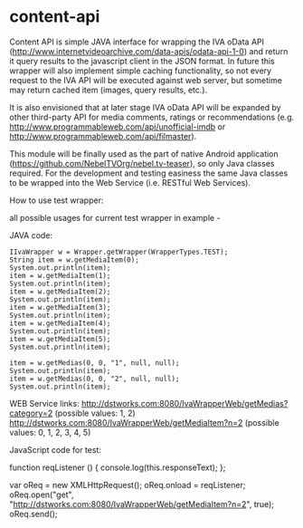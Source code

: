 content-api
===========
Content API is simple JAVA interface for wrapping the IVA oData API (http://www.internetvideoarchive.com/data-apis/odata-api-1-0)  and return it query results to the javascript client in the JSON format. In future this wrapper will also implement simple caching functionality, so not every request to the IVA API will be executed against web server, but sometime may return cached item (images, query results, etc.).

It is also envisioned that at later stage IVA oData API will be expanded by other third-party API for media comments, ratings or recommendations (e.g. http://www.programmableweb.com/api/unofficial-imdb or http://www.programmableweb.com/api/filmaster).

This module will be finally used as the part of native Android application (https://github.com/NebelTVOrg/nebel.tv-teaser), so only Java classes required. For the development and testing easiness the same Java classes to be wrapped into the Web Service (i.e. RESTful Web Services). 

How to use test wrapper:

all possible usages for current test wrapper in example - 

JAVA code:

	IIvaWrapper w = Wrapper.getWrapper(WrapperTypes.TEST);
	String item = w.getMediaItem(0);
	System.out.println(item);
	item = w.getMediaItem(1);
	System.out.println(item);
	item = w.getMediaItem(2);
	System.out.println(item);
	item = w.getMediaItem(3);
	System.out.println(item);
	item = w.getMediaItem(4);
	System.out.println(item);
	item = w.getMediaItem(5);
	System.out.println(item);

	item = w.getMedias(0, 0, "1", null, null);
	System.out.println(item);
	item = w.getMedias(0, 0, "2", null, null);
	System.out.println(item);

WEB Service links:
http://dstworks.com:8080/IvaWrapperWeb/getMedias?category=2    (possible values: 1, 2)
http://dstworks.com:8080/IvaWrapperWeb/getMediaItem?n=2        (possible values: 0, 1, 2, 3, 4, 5)

JavaScript code for test:

function reqListener () {
	console.log(this.responseText);
};

var oReq = new XMLHttpRequest();
oReq.onload = reqListener;
oReq.open("get", "http://dstworks.com:8080/IvaWrapperWeb/getMediaItem?n=2", true);
oReq.send();

